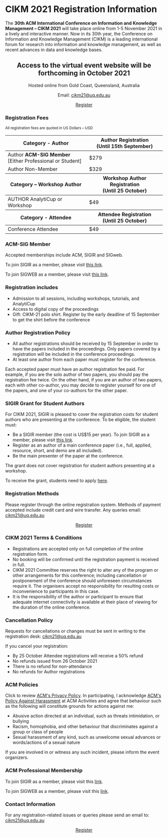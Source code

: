 # CIKM 2021 Registration Information

The **30th ACM International Conference on Information and Knowledge Management – CIKM 2021** will take place online from 1-5 November 2021 in a lively and interactive manner. Now in its 30th year, the Conference on Information and Knowledge Management (CIKM) is a leading international forum for research into information and knowledge management, as well as recent advances in data and knowledge bases.

<center>
<h2>Access to the virtual event website will be forthcoming in October 2021</h2>

<p>Hosted online from Gold Coast, Queensland, Australia</p>
<p>Email: <a href="mailto:cikm21@uq.edu.au">cikm21@uq.edu.au</a></p>

<a href="https://cvent.me/av1nnD" class="btn btn-primary btn-lg">Register</a>
</center> 

### Registration Fees

<small>All registration fees are quoted in US Dollars – USD</small>

<div class="table-responsive">
<table class="table table-bordered">
<thead>
<tr class="info">
<th>Category - Author</th>
<th>Author Registration<br/>(Until 15th September)</th>
</tr>
</thead>
<tbody>
<tr>
    <td>Author <b>ACM-SIG Member</b> <br/>
    [Either Professional or Student]</td>
    <td>$279</td>
</tr>
<tr>
    <td>Author Non-Member</td>
    <td>$329</td>
</tr>
</tbody>
<thead>
<tr class="info">
<th>Category – Workshop Author</th>
<th> Workshop Author Registration<br/>(Until 25 October)</th>
</tr>
</thead>
<tr>
    <td>AUTHOR AnalytiCup or Workshop</td>
    <td>$49</td>
</tr>
<thead>
<tr class="info">
<th>Category - Attendee</th>
<th>Attendee Registration<br/>(Until 25 October)
</th>
</tr>
</thead>
<tbody>
<tr>
    <td>Conference Attendee</td>
    <td>$49</td>
</tr>
</tbody>
</table>
</div>

### ACM-SIG Member

Accepted memberships include ACM, SIGIR and SIGweb. 

To join SIGIR as a member, please visit [this link](https://sigir.org/general-information/membership/).

To join SIGWEB as a member, please visit [this link](https://www.sigweb.org/about-sigweb/join-acm-sigweb).

### Registration includes
 - Admission to all sessions, including workshops, tutorials, and AnalytiCup
 - Access to digital copy of the proceedings
 - Gift: CIKM-21 polo shirt. Register by the early deadline of 15 September to get the shirt before the conference
 
### Author Registration Policy

 - All author registrations should be received by 15 September in order to have the papers included in the proceedings. Only papers covered by a registration will be included in the conference proceedings.
 - At least one author from each paper must register for the conference.

<div class="alert alert-danger" role="alert">Each accepted paper must have an author registration fee paid. For example, if you are the solo author of two papers, you should pay the registration fee twice. On the other hand, if you are an author of two papers, each with other co-author, you may decide to register yourself for one of the papers, and one of your co-authors for the other paper. </div> 


### SIGIR Grant for Student Authors

For CIKM 2021, SIGIR is pleased to cover the registration costs for student authors who are presenting at the conference. To be eligible, the student must:

 - Be a SIGIR member (the cost is US$15 per year). To join SIGIR as a member, please visit [this link](https://sigir.org/general-information/membership/).
 - Register as an author of a main conference paper (i.e., full, applied, resource, short, and demo are all included).
 - Be the main presenter of the paper at the conference.
 
The grant does not cover registration for student authors presenting at a workshop.

To receive the grant, students need to apply [here](https://unc.az1.qualtrics.com/jfe/form/SV_eJt5lVcDsoN9M46?conference=CIKM2021). 

### Registration Methods

Please register through the online registration system. Methods of payment accepted include credit card and wire transfer. Any queries email: [cikm21@uq.edu.au](mailto:cikm21@uq.edu.au)
 
<center>
<a href="https://cvent.me/av1nnD" class="btn btn-primary btn-lg">Register</a>
</center> 

### CIKM 2021 Terms & Conditions
 - Registrations are accepted only on full completion of the online registration form.
 - No booking will be confirmed until the registration payment is received in full.
 - CIKM 2021 Committee reserves the right to alter any of the program or other arrangements for this conference; including cancellation or postponement of the conference should unforeseen circumstances require it. The organisers accept no responsibility for resulting costs or inconvenience to participants in this case.
 - It is the responsibility of the author or participant to ensure that adequate internet connectivity is available at their place of viewing for the duration of the online conference.
 
### Cancellation Policy

Requests for cancellations or changes must be sent in writing to the registration desk: [cikm21@uq.edu.au](mailto:cikm21@uq.edu.au)

If you cancel your registration:
 - By 25 October Attendee registrations will receive a 50% refund
 - No refunds issued from 26 October 2021
 - There is no refund for non-attendance
 - No refunds for Author registrations

### ACM Policies

Click to review [ACM's Privacy Policy](https://www.acm.org/about-acm/privacy-policy).  In participating, I acknowledge [ACM's Policy Against Harassment](https://www.acm.org/about-acm/policy-against-harassment) at ACM Activities and agree that behaviour such as the following will constitute grounds for actions against me:
 
 - Abusive action directed at an individual, such as threats intimidation, or bullying
 - Racism, homophobia, and other behaviour that discriminates against a group or class of people
 - Sexual harassment of any kind, such as unwelcome sexual advances or words/actions of a sexual nature
  
If you are involved in or witness any such incident, please inform the event organizers. 

### ACM Professional Membership

To join SIGIR as a member, please visit this [link](https://sigir.org/general-information/membership/).

To join SIGWEB as a member, please visit this [link](https://www.sigweb.org/about-sigweb/join-acm-sigweb).

### Contact Information

For any registration-related issues or queries please send an email to: [cikm21@uq.edu.au](mailto:cikm21@uq.edu.au)

<center>
<a href="https://cvent.me/av1nnD" class="btn btn-primary btn-lg">Register</a>
</center> 
